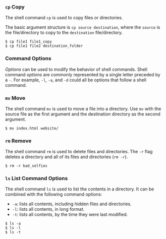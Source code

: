 ### `cp` Copy

The shell command `cp` is used to copy files or directories.

The basic argument structure is `cp source destination`, where the `source` is the file/directory to copy to the `destination` file/directory.

```
$ cp file1 file1_copy
$ cp file1 file2 destination_folder
```

### Command Options

_Options_ can be used to modify the behavior of shell commands. Shell command _options_ are commonly represented by a single letter preceded by a `-`. For example, `-l`, `-a`, and `-d` could all be options that follow a shell command.

### `mv` Move

The shell command `mv` is used to move a file into a directory. Use `mv` with the source file as the first argument and the destination directory as the second argument.

```
$ mv index.html website/
```

### `rm` Remove

The shell command `rm` is used to delete files and directories. The `-r` flag deletes a directory and all of its files and directories (`rm -r`).

```
$ rm -r bad_selfies
```

### `ls` List Command Options

The shell command `ls` is used to list the contents in a directory. It can be combined with the following command options:

-   `-a`: lists all contents, including hidden files and directories.
-   `-l`: lists all contents, in long format.
-   `-t`: lists all contents, by the time they were last modified.

```
$ ls -a
$ ls -l
$ ls -t
```
